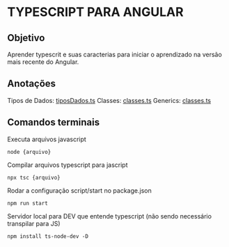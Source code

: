 # TYPESCRIPT PARA ANGULAR

## Objetivo
Aprender typescrit e suas caracterias para iniciar o aprendizado na versão mais recente do Angular.

## Anotações

Tipos de Dados: [tiposDados.ts](src/tiposDados.ts)
Classes: [classes.ts](src/classes.ts)
Generics: [classes.ts](src/generics.ts)

## Comandos terminais

Executa arquivos javascript

    node {arquivo} 

Compilar arquivos typescript para jascript

    npx tsc {arquivo}

Rodar a configuração script/start no package.json

    npm run start

Servidor local para DEV que entende typescript (não sendo necessário transpilar para JS)

    npm install ts-node-dev -D


    
    